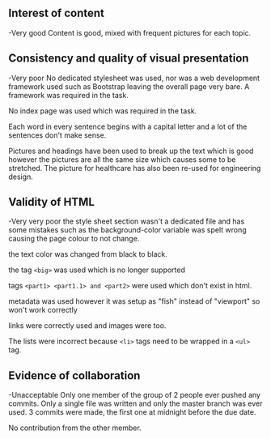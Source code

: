 
Interest of content
-------------------
-Very good
Content is good, mixed with frequent pictures for each topic.

Consistency and quality of visual presentation
-------------------
-Very poor
No dedicated stylesheet was used, nor was a web development framework used such
as Bootstrap leaving the overall page very bare. A framework was required in the task.

No index page was used which was required in the task.

Each word in every sentence begins with a capital letter and a lot of the sentences
don't make sense.

Pictures and headings have been used to break up the text which is good however
the pictures are all the same size which causes some to be stretched. The picture
for healthcare has also been re-used for engineering design.


Validity of HTML
-------------------
-Very very poor
the style sheet section wasn't a dedicated file and has some mistakes such
as the background-color variable was spelt wrong causing the page colour to not change.

the text color was changed from black to black.

the tag `<big>` was used which is no longer supported

tags `<part1> <part1.1> and <part2>` were used which don't exist in html.

metadata was used however it was setup as "fish" instead of "viewport" so won't work correctly

links were correctly used and images were too.

The lists were incorrect because `<li>` tags need to be wrapped in a `<ul>` tag.

Evidence of collaboration
-------------------
-Unacceptable
Only one member of the group of 2 people ever pushed any commits.
Only a single file was written and only the master branch was ever used.
3 commits were made, the first one at midnight before the due date.

No contribution from the other member.